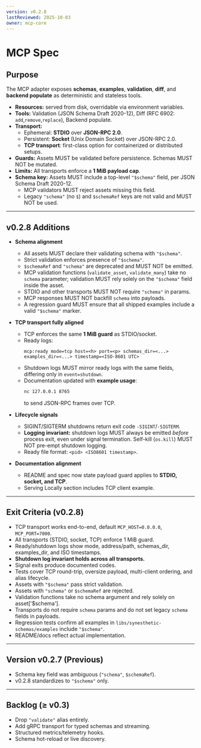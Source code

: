 ```yaml
---
version: v0.2.8
lastReviewed: 2025-10-03
owner: mcp-core
---
```


# MCP Spec

## Purpose

The MCP adapter exposes **schemas**, **examples**, **validation**, **diff**, and **backend populate** as deterministic and stateless tools.

* **Resources:** served from disk, overridable via environment variables.  
* **Tools:** Validation (JSON Schema Draft 2020-12), Diff (RFC 6902: `add`,`remove`,`replace`), Backend populate.  
* **Transport:**
  * Ephemeral: **STDIO** over **JSON-RPC 2.0**.  
  * Persistent: **Socket** (Unix Domain Socket) over JSON-RPC 2.0.  
  * **TCP transport**: first-class option for containerized or distributed setups.  
* **Guards:** Assets MUST be validated before persistence. Schemas MUST NOT be mutated.  
* **Limits:** All transports enforce a **1 MiB payload cap**.  
* **Schema key:** Assets MUST include a top-level `"$schema"` field, per JSON Schema Draft 2020-12.  
  * MCP validators MUST reject assets missing this field.  
  * Legacy `"schema"` (no `$`) and `$schemaRef` keys are not valid and MUST NOT be used.

---

## v0.2.8 Additions

* **Schema alignment**  
  * All assets MUST declare their validating schema with `"$schema"`.  
  * Strict validation enforces presence of `"$schema"`.  
  * `$schemaRef` and `"schema"` are deprecated and MUST NOT be emitted.  
  * MCP validation functions (`validate_asset`, `validate_many`) take no `schema` parameter; validation MUST rely solely on the `"$schema"` field inside the asset.  
  * STDIO and other transports MUST NOT require `"schema"` in params.  
  * MCP responses MUST NOT backfill `schema` into payloads.  
  * A regression guard MUST ensure that all shipped examples include a valid `"$schema"` marker.

* **TCP transport fully aligned**  
  * TCP enforces the same **1 MiB guard** as STDIO/socket.  
  * Ready logs:  
    ```
    mcp:ready mode=tcp host=<h> port=<p> schemas_dir=<...> examples_dir=<...> timestamp=<ISO-8601 UTC>
    ```  
  * Shutdown logs MUST mirror ready logs with the same fields, differing only in `event=shutdown`.  
  * Documentation updated with **example usage**:  
    ```bash
    nc 127.0.0.1 8765
    ```  
    to send JSON-RPC frames over TCP.  

* **Lifecycle signals**  
  * SIGINT/SIGTERM shutdowns return exit code `-SIGINT`/`-SIGTERM`.  
  * **Logging invariant:** shutdown logs MUST always be emitted *before* process exit, even under signal termination. Self-kill (`os.kill`) MUST NOT pre-empt shutdown logging.  
  * Ready file format: `<pid> <ISO8601 timestamp>`.  

* **Documentation alignment**  
  * README and spec now state payload guard applies to **STDIO, socket, and TCP**.  
  * Serving Locally section includes TCP client example.  

---

## Exit Criteria (v0.2.8)

* TCP transport works end-to-end, default `MCP_HOST=0.0.0.0`, `MCP_PORT=7000`.  
* All transports (STDIO, socket, TCP) enforce 1 MiB guard.  
* Ready/shutdown logs show mode, address/path, schemas_dir, examples_dir, and ISO timestamps.  
* **Shutdown log invariant holds across all transports.**  
* Signal exits produce documented codes.  
* Tests cover TCP round-trip, oversize payload, multi-client ordering, and alias lifecycle.  
* Assets with `"$schema"` pass strict validation.  
* Assets with `"schema"` or `$schemaRef` are rejected.  
* Validation functions take no schema argument and rely solely on asset['$schema'].  
* Transports do not require `schema` params and do not set legacy `schema` fields in payloads.  
* Regression tests confirm all examples in `libs/synesthetic-schemas/examples` include `"$schema"`.  
* README/docs reflect actual implementation.  

---

## Version v0.2.7 (Previous)

* Schema key field was ambiguous (`"schema"`, `$schemaRef`).  
* v0.2.8 standardizes to `"$schema"` only.  

---

## Backlog (≥ v0.3)

* Drop `"validate"` alias entirely.  
* Add gRPC transport for typed schemas and streaming.  
* Structured metrics/telemetry hooks.  
* Schema hot-reload or live discovery.  
